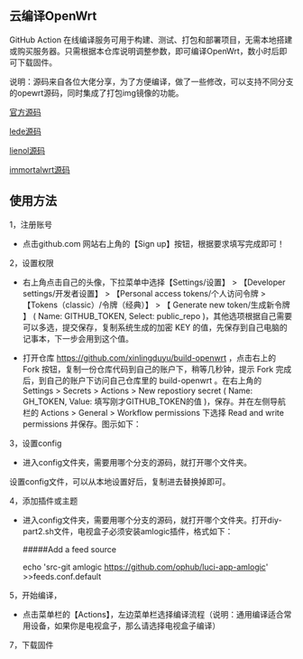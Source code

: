 ## 云编译OpenWrt

GitHub Action 在线编译服务可用于构建、测试、打包和部署项目，无需本地搭建或购买服务器。只需根据本仓库说明调整参数，即可编译OpenWrt，数小时后即可下载固件。

说明：源码来自各位大佬分享，为了方便编译，做了一些修改，可以支持不同分支的opewrt源码，同时集成了打包img镜像的功能。

[官方源码](https://github.com/openwrt/openwrt )    

[lede源码](https://github.com/coolsnowwolf/lede)

[lienol源码]( https://github.com/Lienol/openwrt ) 

[immortalwrt源码]( https://github.com/immortalwrt/immortalwrt )


## 使用方法

1，注册账号

- 点击github.com 网站右上角的【Sign up】按钮，根据要求填写完成即可！

2，设置权限

- 右上角点击自己的头像，下拉菜单中选择【Settings/设置】 > 【Developer settings/开发者设置】 > 【Personal access tokens/个人访问令牌 > 【Tokens（classic）/令牌（经典）】 > 【 Generate new token/生成新令牌 】 ( Name: GITHUB_TOKEN, Select: public_repo )，其他选项根据自己需要可以多选，提交保存，复制系统生成的加密 KEY 的值，先保存到自己电脑的记事本，下一步会用到这个值。

- 打开仓库 https://github.com/xinlingduyu/build-openwrt ，点击右上的 Fork 按钮，复制一份仓库代码到自己的账户下，稍等几秒钟，提示 Fork 完成后，到自己的账户下访问自己仓库里的 build-openwrt 。在右上角的 Settings > Secrets > Actions > New repostiory secret ( Name: GH_TOKEN, Value: 填写刚才GITHUB_TOKEN的值 )，保存。并在左侧导航栏的 Actions > General > Workflow permissions 下选择 Read and write permissions 并保存。图示如下：



3，设置config
- 进入config文件夹，需要用哪个分支的源码，就打开哪个文件夹。
   
设置config文件，可以从本地设置好后，复制进去替换掉即可。


4，添加插件或主题

-  进入config文件夹，需要用哪个分支的源码，就打开哪个文件夹。打开diy-part2.sh文件，电视盒子必须安装amlogic插件，格式如下：

    #####Add a feed source
    
    echo 'src-git amlogic https://github.com/ophub/luci-app-amlogic' >>feeds.conf.default
    
   
5，开始编译，
 
 - 点击菜单栏的【Actions】，左边菜单栏选择编译流程（说明：通用编译适合常用设备，如果你是电视盒子，那么请选择电视盒子编译）
 
 
 7，下载固件
 